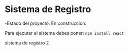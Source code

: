 <h1> Sistema de Registro </h1>

-Estado del proyecto: En construccion.

Para ejecutar el sistema debes poner:
```npm install react```

sistema de registro 2
